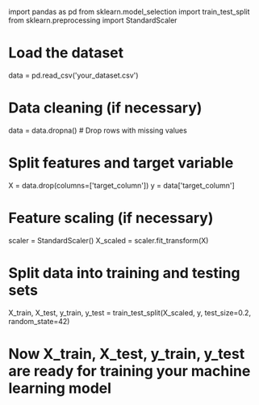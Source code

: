 import pandas as pd
from sklearn.model_selection import train_test_split
from sklearn.preprocessing import StandardScaler

# Load the dataset
data = pd.read_csv('your_dataset.csv')

# Data cleaning (if necessary)
data = data.dropna()  # Drop rows with missing values

# Split features and target variable
X = data.drop(columns=['target_column'])
y = data['target_column']

# Feature scaling (if necessary)
scaler = StandardScaler()
X_scaled = scaler.fit_transform(X)

# Split data into training and testing sets
X_train, X_test, y_train, y_test = train_test_split(X_scaled, y, test_size=0.2, random_state=42)

# Now X_train, X_test, y_train, y_test are ready for training your machine learning model
